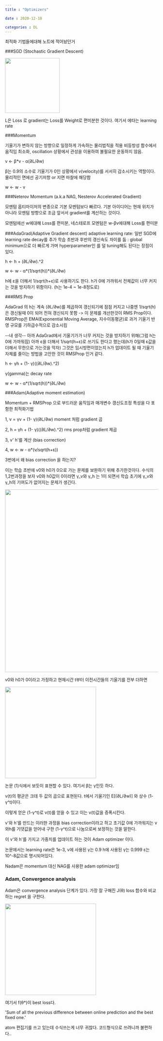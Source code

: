 ```yaml
---
title : "Optimizers"

date : 2020-12-18

categories : DL
---
```


최적화 기법들에대해 노트에 적어놨던거

###SGD (Stochastic Gradient Descent)

<img src = "/surabanke/assets/images/SGD.png" width = "180">

L은 Loss 로 gradient는 Loss를 Weight로 편미분한 것이다. 여기서 에타는 learning rate

###Momentum

기울기가 변하지 않는 방향으로 일정하게 가속하는 물리법칙을 적용 비등방성 함수에서 움직임 최소화, oscillation 상황에서 관성을 이용하여 불필요한 운동하지 않음.

v <- β*v - α(∂L/∂w)

β는 0.9의 소수로 기울기가 0인 상황에서 v(velocity)를 서서히 감소시키는 역할이다. 물리적인 면에선 공기저항 or 지면 마찰에 해당함

w <- w - v

###Neterov Momentum (a.k.a NAG, Nesterov Accelerated Gradient)

모멘텀 옵티마이저의 변종으로 기본 모멘텀보다 빠르다. 기본 아이디어는 현재 위치가 아니라 모멘텀 방향으로 조금 앞서서 gradient를 계산하는 것이다.

모멘텀에선 w에대해 Loss를 편미분, 네스테로프 모멘텀은 w-βv에대해 Loss를 편미분

###AdaGrad(Adaptive Gradient descent)
adaptive learning rate:
일반 SGD에 learning rate decay를 추가 학습 초반과 후반의 갱신속도 차이를 둠  : global minimum으로 더 빠르게 가며 hyperparameter인 를 덜 tuning해도 된다는 장점이 있다.

h <- h + (∂L/∂w).^2

w <- w - α*(1/sqrt(h))*(∂L/∂w)

h에  ε을 더해서 1/sqrt(h+ε)로 사용하기도 한다. h가 0에 가까워서 전체값이 너무 커지는 것을 방지하기 위함이다. (h는 1e-4 ~ 1e-8정도로)


###RMS Prop

AdaGrad 의 h는 계속 (∂L/∂w)를 제곱하여 갱신되기에 점점 커지고 나중엔 1/sqrt(h)은 갱신될때 0이 되어 전혀 갱신되지 못함 -> 이 문제를 개선한것이  RMS Prop이다.
RMSProp은 EMA(Exponential Moving Average, 지수이동평균)로 과거 기울기 반영 규모를 기하급수적으로 감소시킴

--내 생각--
아까 AdaGrad에서  기울기가가 너무 커지는 것을 방지하기 위해(그럼 h는 0에 가까워짐) 아까 ε을 더해서 1/sqrt(h+ε)로 쓰기도 한다고 했는데(h가 0일때 ε값을 더해서 무한으로 가는것을 막자) 그것은 임시방편이었는지 h가 업데이트 될 때 기울기 자체를 줄이는 방법을 고안한 것이  RMSProp 인거 같다.

h <-  γh + (1- γ)((∂L/∂w).^2)

γ(gamma)는 decay rate

w <- w - α*(1/sqrt(h))*(∂L/∂w)


###Adam(Adaptive moment estimation)

Momentum + RMSProp 으로 부드러운 움직임과 매개변수 갱신도조정 특성을 다 포함한 최적화기법

1,  v = γv + (1- γ)(∂L/∂w) moment 처럼 gradient 곱

2,  h = γh + (1- γ)((∂L/∂w).^2) rms prop처럼 gradient  제곱

3,  v' h'를 계산 (bias correction)

4,  w <- w - α*(v/sqrt(h+ε))


3번에서 왜 bias correction 을 하는지?

이는 학습 초반에 v0와 h0가 0으로 가는 문제를 보완하기 위해 추가한것이다.
수식의 1,2번과정을 보자 v0와 h0값이 0이라면  γ_v와 γ_h 는 1이 되면서 학습 초기에 γ_v와 γ_h의 기여도가 없어지는 문제가 생긴다.


<img src = "/surabanke/assets/images/adam_bias_correction.PNG" width = "600">


v0와 h0가 0이라고 가정하고 현재시간 t부터 이전시간들의 기울기를 전부 더하면


<img src = "/surabanke/assets/images/Adam_1.PNG" width = "300">


 논문 (1)식에서 보듯이 표현할 수 있다. 여기서 β는  γ인듯 하다.

v(t)의 평균은 크데 두 값의 곱으로 표현된다. t에서 기울기인 E[(∂L/∂w)] 와 상수 (1-γ^t)이다.

이렇게 얻은 (1-γ^t)로 v(t)를 얻을 수 있고 이는 v(t)값을 증폭시킨다.

v'와 h'를 만드는 이러한 과정을  bias correction이라고 하고 초기값  0에 가까워지는 v와h를 기댓값을 얻어내 구한 (1-γ^t)으로 나눔으로써 보정하는 것을 말한다.

이 v'와 h'를 가지고 가중치를 업데이트 하는 것이 Adam optimizer 이다.

논문에서는 learning rate은 1e-3, v에 사용된 γ는 0.9 h에 사용된 γ는 0.999 ε는 10^-8값으로 명시되어있다.

Nadam은 momentum  대신 NAG를 사용한 adam optimizer임


### Adam, Convergence analysis

Adam은 convergence analysis 단계가 있다. 가장 잘 구해진 J(θ) loss 함수와 비교하는 regret 을 구한다.


<img src = "/surabanke/assets/images/Adam_converge_analysis.PNG" width = "300">


여기서 f(θ*)이 best loss다.

'Sum of all the previous difference between online prediction and the best fixed one.'


atom 편집기를 쓰고 있는데 수식쓰는게 너무 귀찮다.
코드형식으로 쓰려니까 불편하다..
